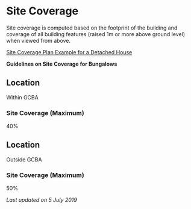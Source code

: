 # Site Coverage

Site coverage is computed based on the footprint of the building and coverage of all building features (raised 1m or more above ground level) when viewed from above.

[Site Coverage Plan Example for a Detached House](https://www.ura.gov.sg/-/media/Corporate/Guidelines/Development-control/Landed-Housing/SC02_Site_Coverage_Plan_House.jpg?h=100%25&w=100%25)

**Guidelines on Site Coverage for Bungalows**

## Location
Within GCBA

### Site Coverage (Maximum)
40%

## Location
Outside GCBA

### Site Coverage (Maximum)
50%

*Last updated on 5 July 2019*
